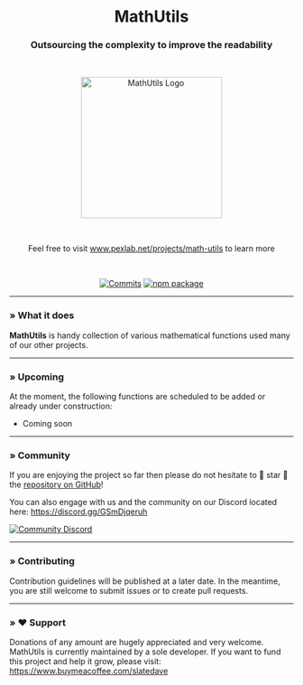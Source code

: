 <h1 align="center">MathUtils</h1>

<h3 align="center">Outsourcing the complexity to improve the readability</h3>

<br>

<p align="center">
    <img src="https://i.imgur.com/eYci3ec.png" alt="MathUtils Logo" height="250px"/>
</p>

<br>

<p align="center">
      Feel free to visit <a href="https://www.pexlab.net/projects/math-utils">www.pexlab.net/projects/math-utils</a> to learn more
</p>

<br>

<div align="center">

[![Commits](https://img.shields.io/github/last-commit/pexlab/math-utils?label=Updated&logo=github&style=social)](https://github.com/pexlab/math-utils/commits/master)
[![npm package](https://img.shields.io/npm/v/@pexlab/math-utils?label=Available%20through%20npm&logo=npm&style=social)](https://www.npmjs.com/package/@pexlab/math-utils)

</div>

___

### » What it does

**MathUtils** is handy collection of various mathematical functions used many of our other projects.

___

### » Upcoming

At the moment, the following functions are scheduled to be added or already under construction:

- Coming soon

___

### » Community

If you are enjoying the project so far then please do not hesitate to 🌟 star 🌟
the [repository on GitHub](https://github.com/pexlab/math-utils)!

You can also engage with us and the community on our Discord located here: https://discord.gg/GSmDjqeruh

[![Community Discord](https://img.shields.io/discord/894588904626356274?label=Community%20Discord&logo=Discord&style=social)](https://discord.gg/GSmDjqeruh)

___

### » Contributing

Contribution guidelines will be published at a later date. In the meantime, you are still welcome to submit issues or to
create pull requests.

___

### » ❤️ Support

Donations of any amount are hugely appreciated and very welcome. MathUtils is currently maintained by a sole
developer. If you want to fund this project and help it grow, please visit: https://www.buymeacoffee.com/slatedave